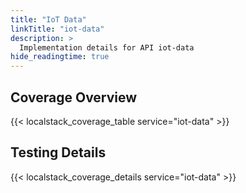 ```yaml
---
title: "IoT Data"
linkTitle: "iot-data"
description: >
  Implementation details for API iot-data
hide_readingtime: true
---
```


## Coverage Overview

{{< localstack_coverage_table service="iot-data" >}}

## Testing Details

{{< localstack_coverage_details service="iot-data" >}}
